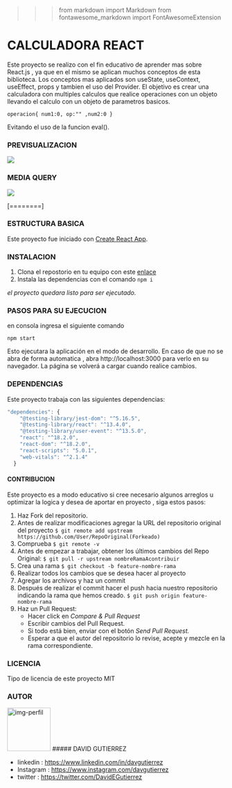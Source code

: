 >>> from markdown import Markdown
>>> from fontawesome_markdown import FontAwesomeExtension

# CALCULADORA REACT
Este proyecto se realizo con el fin educativo de aprender mas sobre React.js , ya que en el mismo se aplican muchos conceptos de esta biblioteca.
Los conceptos mas aplicados son useState, useContext, useEffect, props y tambien el uso del Provider.
El objetivo es crear una calculadora con multiples calculos que realice operaciones con un objeto llevando el calculo con un objeto de parametros basicos.

`operacion{ num1:0, op:"" ,num2:0 }`

Evitando el uso de la funcion eval().

### PREVISUALIZACION

![](https://i.postimg.cc/fLstxxX4/calculadora-react-pc.png)

### MEDIA QUERY

![](https://i.postimg.cc/SKCY2Zn7/calculadora-react-movil.png)

[========]

### ESTRUCTURA BASICA
Este proyecto fue iniciado con [Create React App](https://github.com/facebook/create-react-app).

### INSTALACION

1. Clona el repostorio en tu equipo con este [enlace](https://github.com/Dvdcom/calculadora-react.git "enlace")
2. Instala las dependencias con el comando `npm i`

*el proyecto quedara listo para ser ejecutado.*

### PASOS PARA SU EJECUCION

en consola ingresa el siguiente comando 

`npm start`

Esto ejecutara la aplicación en el modo de desarrollo.
En caso de que no se abra de forma automatica , abra http://localhost:3000 para verlo en su navegador.
La página se volverá a cargar cuando realice cambios.

### DEPENDENCIAS

Este proyecto trabaja con las siguientes dependencias:

```javascript
"dependencies": {
    "@testing-library/jest-dom": "^5.16.5",
    "@testing-library/react": "^13.4.0",
    "@testing-library/user-event": "^13.5.0",
    "react": "^18.2.0",
    "react-dom": "^18.2.0",
    "react-scripts": "5.0.1",
    "web-vitals": "^2.1.4"
  }
```
#### CONTRIBUCION

Este proyecto es a modo educativo si cree necesario algunos arreglos u optimizar la logica y desea de aportar en proyecto , siga estos pasos:

1. Haz Fork del repositorio.
2. Antes de realizar modificaciones agregar la URL del repositorio original del proyecto
`$ git remote add upstream https://github.com/User/RepoOriginal(Forkeado)`
3. Comprueba
`$ git remote -v`
4. Antes de empezar a trabajar, obtener los últimos cambios del Repo Original:
`$ git pull -r upstream nombreRamaAcontribuir`
5. Crea una rama
`$ git checkout -b feature-nombre-rama`
6. Realizar todos los cambios que se desea hacer al proyecto
7. Agregar los archivos y haz un commit
8. Después de realizar el commit hacer el push hacia nuestro repositorio indicando la rama que hemos creado.
`$ git push origin feature-nombre-rama`
9. Haz un Pull Request:
	* Hacer click en *Compare & Pull Request*
	* Escribir cambios del Pull Request.
	* Si todo está bien, enviar con el botón *Send Pull Request.*
	* Esperar a que el autor del repositorio lo revise, acepte y mezcle en la rama correspondiente.

### LICENCIA
Tipo de licencia de este proyecto MIT

### AUTOR

<img src="https://i.postimg.cc/XvmM92Lj/foto-perfil-arg.png" alt="img-perfil" width="100"/>
##### DAVID GUTIERREZ

- linkedin : https://www.linkedin.com/in/davgutierrez
- Instagram : https://www.instagram.com/davgutierrez
- twitter : https://twitter.com/DavidEGutierrez

